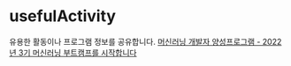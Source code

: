 # usefulActivity
유용한 활동이나 프로그램 정보를 공유합니다.
[머신러닝 개발자 양성프로그램 - 2022년 3기 머신러닝 부트캠프를 시작합니다](https://developers-kr.googleblog.com/2022/05/mlbootcamp22.html)
